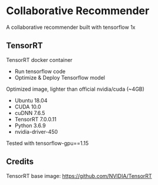# Collaborative Recommender
A collaborative recommender built with tensorflow 1x

## TensorRT
TensorRT docker container
+ Run tensorflow code
+ Optimize & Deploy Tensorflow model

Optimized image, lighter than official nvidia/cuda (~4GB)
+ Ubuntu 18.04
+ CUDA 10.0
+ cuDNN 7.6.5
+ TensorRT 7.0.0.11
+ Python 3.6.9
+ nvidia-driver-450

Tested with tensorflow-gpu==1.15

## Credits
TensorRT base image: https://github.com/NVIDIA/TensorRT